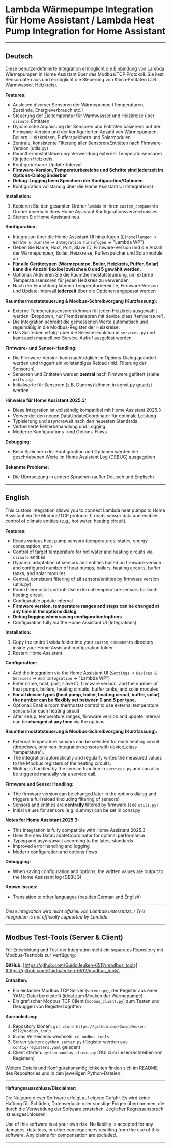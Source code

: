 # Lambda Wärmepumpe Integration für Home Assistant / Lambda Heat Pump Integration for Home Assistant


---

## Deutsch

Diese benutzerdefinierte Integration ermöglicht die Einbindung von Lambda Wärmepumpen in Home Assistant über das Modbus/TCP Protokoll. Sie liest Sensordaten aus und ermöglicht die Steuerung von Klima-Entitäten (z.B. Warmwasser, Heizkreis).

**Features:**
- Auslesen diverser Sensoren der Wärmepumpe (Temperaturen, Zustände, Energieverbrauch etc.)
- Steuerung der Zieltemperatur für Warmwasser und Heizkreise über `climate`-Entitäten
- Dynamische Anpassung der Sensoren und Entitäten basierend auf der Firmware-Version und der konfigurierten Anzahl von Wärmepumpen, Boilern, Heizkreisen, Pufferspeichern und Solarmodulen
- Zentrale, konsistente Filterung aller Sensoren/Entitäten nach Firmware-Version (utils.py)
- Raumthermostatsteuerung: Verwendung externer Temperatursensoren für jeden Heizkreis
- Konfigurierbarer Update-Intervall
- **Firmware-Version, Temperaturbereiche und Schritte sind jederzeit im Options-Dialog änderbar**
- **Debug-Logging beim Speichern der Konfiguration/Optionen**
- Konfiguration vollständig über die Home Assistant UI (Integrations)

**Installation:**
1. Kopieren Sie den gesamten Ordner `lambda` in Ihren `custom_components` Ordner innerhalb Ihres Home Assistant Konfigurationsverzeichnisses.
2. Starten Sie Home Assistant neu.

**Konfiguration:**
- Integration über die Home Assistant UI hinzufügen (`Einstellungen` → `Geräte & Dienste` → `Integration hinzufügen` → "Lambda WP")
- Geben Sie Name, Host, Port, Slave ID, Firmware-Version und die Anzahl der Wärmepumpen, Boiler, Heizkreise, Pufferspeicher und Solarmodule an
- **Für alle Gerätetypen (Wärmepumpe, Boiler, Heizkreis, Puffer, Solar) kann die Anzahl flexibel zwischen 0 und 5 gewählt werden.**
- Optional: Aktivieren Sie die Raumthermostatsteuerung, um externe Temperatursensoren für jeden Heizkreis zu verwenden
- Nach der Einrichtung können Temperaturbereiche, Firmware-Version und Update-Intervall **jederzeit** über die Optionen angepasst werden

**Raumthermostatsteuerung & Modbus-Schreibvorgang (Kurzfassung):**
- Externe Temperatursensoren können für jeden Heizkreis ausgewählt werden (Dropdown, nur Fremdsensoren mit device_class 'temperature').
- Die Integration schreibt die gemessenen Werte automatisch und regelmäßig in die Modbus-Register der Heizkreise.
- Das Schreiben erfolgt über die Service-Funktion in `services.py` und kann auch manuell per Service-Aufruf ausgelöst werden.

**Firmware- und Sensor-Handling:**
- Die Firmware-Version kann nachträglich im Options-Dialog geändert werden und triggert ein vollständiges Reload (inkl. Filterung der Sensoren)
- Sensoren und Entitäten werden **zentral** nach Firmware gefiltert (siehe `utils.py`)
- Initialwerte für Sensoren (z.B. Dummy) können in const.py gesetzt werden

**Hinweise für Home Assistant 2025.3:**
- Diese Integration ist vollständig kompatibel mit Home Assistant 2025.3
- Verwendet den neuen DataUpdateCoordinator für optimale Leistung
- Typisierung und async/await nach den neuesten Standards
- Verbesserte Fehlerbehandlung und Logging
- Moderne Konfigurations- und Options-Flows

**Debugging:**
- Beim Speichern der Konfiguration und Optionen werden die geschriebenen Werte im Home Assistant Log (DEBUG) ausgegeben

**Bekannte Probleme:**
- Die Übersetzung in andere Sprachen (außer Deutsch und Englisch)

---

## English

This custom integration allows you to connect Lambda heat pumps to Home Assistant via the Modbus/TCP protocol. It reads sensor data and enables control of climate entities (e.g., hot water, heating circuit).

**Features:**
- Reads various heat pump sensors (temperatures, states, energy consumption, etc.)
- Control of target temperature for hot water and heating circuits via `climate` entities
- Dynamic adaptation of sensors and entities based on firmware version and configured number of heat pumps, boilers, heating circuits, buffer tanks, and solar modules
- Central, consistent filtering of all sensors/entities by firmware version (utils.py)
- Room thermostat control: Use external temperature sensors for each heating circuit
- Configurable update interval
- **Firmware version, temperature ranges and steps can be changed at any time in the options dialog**
- **Debug logging when saving configuration/options**
- Configuration fully via the Home Assistant UI (Integrations)

**Installation:**
1. Copy the entire `lambda` folder into your `custom_components` directory inside your Home Assistant configuration folder.
2. Restart Home Assistant.

**Configuration:**
- Add the integration via the Home Assistant UI (`Settings` → `Devices & Services` → `Add Integration` → "Lambda WP")
- Enter name, host, port, slave ID, firmware version, and the number of heat pumps, boilers, heating circuits, buffer tanks, and solar modules
- **For all device types (heat pump, boiler, heating circuit, buffer, solar) the number can be flexibly set between 0 and 5 per type.**
- Optional: Enable room thermostat control to use external temperature sensors for each heating circuit
- After setup, temperature ranges, firmware version and update interval can be **changed at any time** via the options

**Raumthermostatsteuerung & Modbus-Schreibvorgang (Kurzfassung):**
- External temperature sensors can be selected for each heating circuit (dropdown, only non-integration sensors with device_class 'temperature').
- The integration automatically and regularly writes the measured values to the Modbus registers of the heating circuits.
- Writing is handled by the service function in `services.py` and can also be triggered manually via a service call.

**Firmware and Sensor Handling:**
- The firmware version can be changed later in the options dialog and triggers a full reload (including filtering of sensors)
- Sensors and entities are **centrally** filtered by firmware (see `utils.py`)
- Initial values for sensors (e.g. dummy) can be set in const.py

**Notes for Home Assistant 2025.3:**
- This integration is fully compatible with Home Assistant 2025.3
- Uses the new DataUpdateCoordinator for optimal performance
- Typing and async/await according to the latest standards
- Improved error handling and logging
- Modern configuration and options flows

**Debugging:**
- When saving configuration and options, the written values are output to the Home Assistant log (DEBUG)

**Known Issues:**
- Translation to other languages (besides German and English)

---

*Diese Integration wird nicht offiziell von Lambda unterstützt. / This integration is not officially supported by Lambda.*

---

## Modbus Test-Tools (Server & Client)

Für Entwicklung und Test der Integration steht ein separates Repository mit Modbus-Testtools zur Verfügung:

**GitHub:** [https://github.com/GuidoJeuken-6512/modbus_tools](https://github.com/GuidoJeuken-6512/modbus_tools)

**Enthalten:**
- Ein einfacher Modbus TCP Server (`server.py`), der Register aus einer YAML-Datei bereitstellt (ideal zum Mocken der Wärmepumpe)
- Ein grafischer Modbus TCP Client (`modbus_client.py`) zum Testen und Debuggen von Registerzugriffen

**Kurzanleitung:**
1. Repository klonen: `git clone https://github.com/GuidoJeuken-6512/modbus_tools`
2. In das Verzeichnis wechseln: `cd modbus_tools`
3. Server starten: `python server.py` (Register werden aus `config/registers.yaml` geladen)
4. Client starten: `python modbus_client.py` (GUI zum Lesen/Schreiben von Registern)

Weitere Details und Konfigurationsmöglichkeiten finden sich im README des Repositories und in den jeweiligen Python-Dateien.

---

**Haftungsausschluss/Disclaimer:**

Die Nutzung dieser Software erfolgt auf eigene Gefahr. Es wird keine Haftung für Schäden, Datenverluste oder sonstige Folgen übernommen, die durch die Verwendung der Software entstehen. Jeglicher Regressanspruch ist ausgeschlossen.

Use of this software is at your own risk. No liability is accepted for any damages, data loss, or other consequences resulting from the use of this software. Any claims for compensation are excluded.

---
